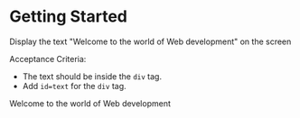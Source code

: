 # Getting Started 
Display the text "Welcome to the world of Web development" on the screen


 Acceptance Criteria:
 - The text should be inside the `div` tag.
 - Add `id=text` for the `div` tag.

<body>
<div id="text">
<p>
 Welcome to the world of Web development
</p>
</div>
</body>
